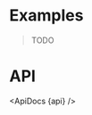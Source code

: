 <script lang="ts">
	import { ApiDocs } from 'svelte-ux';

	import api from '$lib/components/Circle.svelte?raw&sveld';

	import Chart, { Svg } from '$lib/components/Chart.svelte';

	import Preview from '$lib/docs/Preview.svelte';
</script>

# Examples

> TODO

# API

<ApiDocs {api} />

